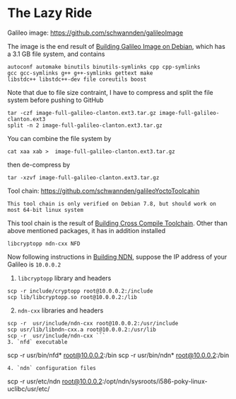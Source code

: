 # The Lazy Ride

Galileo image: https://github.com/schwannden/galileoImage

The image is the end result of [Building Galileo Image on Debian](building_galileo_image_on_debian.md), which has a 3.1 GB file system, and contains
```
autoconf automake binutils binutils-symlinks cpp cpp-symlinks 
gcc gcc-symlinks g++ g++-symlinks gettext make 
libstdc++ libstdc++-dev file coreutils boost
```
Note that due to file size contraint, I have to compress and split the file system before pushing to GitHub
```
tar -czf image-full-galileo-clanton.ext3.tar.gz image-full-galileo-clanton.ext3
split -n 2 image-full-galileo-clanton.ext3.tar.gz
```
You can combine the file system by
```
cat xaa xab >  image-full-galileo-clanton.ext3.tar.gz
```
then de-compress by
```
tar -xzvf image-full-galileo-clanton.ext3.tar.gz
```

Tool chain: https://github.com/schwannden/galileoYoctoToolcahin

`This tool chain is only verified on Debian 7.8, but should work on most 64-bit linux system`

This tool chain is the result of [Building Cross Compile Toolchain](building_cross_compile_toolchain.md). Other than above mentioned packages, it has in addition installed
```
libcryptopp ndn-cxx NFD
```

Now following instructions in [Building NDN](building_ndn.md), suppose the IP address of your Galileo is `10.0.0.2`

1. `libcryptopp` library and headers
```
scp -r include/cryptopp root@10.0.0.2:/include
scp lib/libcryptopp.so root@10.0.0.2:/lib
```
2. `ndn-cxx` libraries and headers
```
scp -r  usr/include/ndn-cxx root@10.0.0.2:/usr/include
scp usr/lib/libndn-cxx.a root@10.0.0.2:/usr/lib
scp -r  usr/include/ndn-cxx ```
3. `nfd` executable
```
scp -r usr/bin/nfd* root@10.0.0.2:/bin
scp -r usr/bin/ndn* root@10.0.0.2:/bin
```
4. `ndn` configuration files
```
scp -r usr/etc/ndn root@10.0.0.2:/opt/ndn/sysroots/i586-poky-linux-uclibc/usr/etc/
```